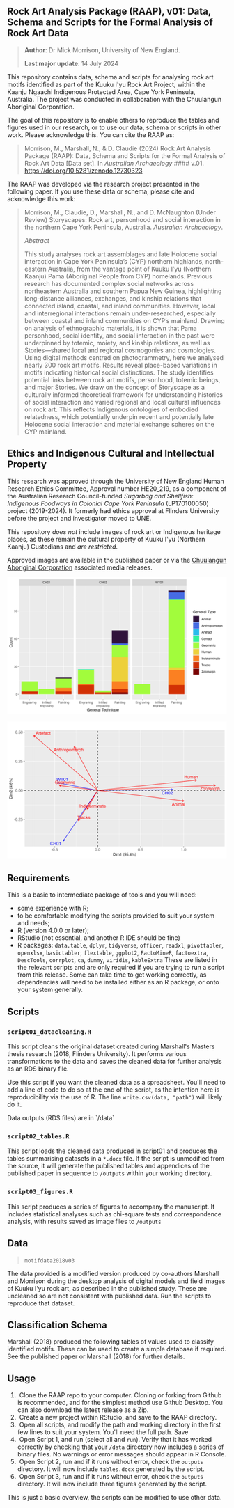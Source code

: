 ## Rock Art Analysis Package (RAAP), v01: Data, Schema and Scripts for the Formal Analysis of Rock Art Data

> **Author**: Dr Mick Morrison, University of New England.
> 
> **Last major update**: 14 July 2024

This repository contains data, schema and scripts for analysing rock art motifs identified as part of the Kuuku I'yu Rock Art Project, within  the Kaanju Ngaachi Indigenous Protected Area, Cape York Peninsula, Australia. The project was conducted in collaboration with the Chuulangun Aboriginal Corporation.

The goal of this repository is to enable others to reproduce the tables and figures used in our research, or to use our data, schema or scripts in other work. Please acknowledge this. You can cite the RAAP as:

> Morrison, M., Marshall, N., & D. Claudie (2024) Rock Art Analysis Package (RAAP): Data, Schema and Scripts for the Formal Analysis of Rock Art Data [Data set]. In *Australian Archaeology* #### v.01. <https://doi.org/10.5281/zenodo.12730323>

The RAAP was developed via the research project presented in the following paper. If you use these data or schema, please cite and acknowledge this work:

> Morrison, M., Claudie, D., Marshall, N., and D. McNaughton (Under Review) Storyscapes: Rock art, personhood and social interaction in the northern Cape York Peninsula, Australia. *Australian Archaeology*.
>
> *Abstract*
>
> This study analyses rock art assemblages and late Holocene social interaction in Cape York Peninsula’s (CYP) northern highlands, north-eastern Australia, from the vantage point of Kuuku I’yu (Northern Kaanju) Pama (Aboriginal People from CYP) homelands. Previous research has documented complex social networks across northeastern Australia and southern Papua New Guinea, highlighting long-distance alliances, exchanges, and kinship relations that connected island, coastal, and inland communities. However, local and interregional interactions remain under-researched, especially between coastal and inland communities on CYP’s mainland. Drawing on analysis of ethnographic materials, it is shown that Pama personhood, social identity, and social interaction in the past were underpinned by totemic, moiety, and kinship relations, as well as Stories—shared local and regional cosmogonies and cosmologies. Using digital methods centred on photogrammetry, here we analysed nearly 300 rock art motifs. Results reveal place-based variations in motifs indicating historical social distinctions. The study identifies potential links between rock art motifs, personhood, totemic beings, and major Stories. We draw on the concept of Storyscape as a culturally informed theoretical framework for understanding histories of social interaction and varied regional and local cultural influences on rock art. This reflects Indigenous ontologies of embodied relatedness, which potentially underpin recent and potentially late Holocene social interaction and material exchange spheres on the CYP mainland.

## Ethics and Indigenous Cultural and Intellectual Property

This research was approved through the University of New England Human Research Ethics Committee, Approval number HE20_219, as a component of the Australian Research Council-funded *Sugarbag and Shellfish: Indigenous Foodways in Colonial Cape York Peninsula* (LP170100050) project (2019-2024). It formerly had ethics approval at Flinders University before the project and investigator moved to UNE.

This repository *does not* include images of rock art or Indigenous heritage places, as these remain the cultural property of Kuuku I'yu (Northern Kaanju) Custodians and *are restricted*. 

Approved images are available in the published paper or via the [Chuulangun Aboriginal Corporation](https://www.kaanjungaachi.com.au/ChuulangunAboriginalCorporation.htm "Chuulangun Aboriginal Corporation") associated media releases.

![Example output of RAAP](images/Figure04.png)

![Example of correspondence analysis on motif data](images/Figure05.png)

## Requirements
This is a basic to intermediate package of tools and you will need:

- some experience with R;
- to be comfortable modifying the scripts provided to suit your system and needs;
- R (version 4.0.0 or later);
- RStudio (not essential, and another R IDE should be fine)
- R packages: `data.table`, `dplyr`, `tidyverse`, `officer`, `readxl`, `pivottabler`, `openxlsx`, `basictabler`, `flextable`, `ggplot2`, `FactoMineR`, `factoextra`, `DescTools`, `corrplot`, `ca`, `dummy`, `viridis`, `kableExtra` These are listed in the relevant scripts and are only required if you are trying to run a script from this release. Some can take time to get working correctly, as dependencies will need to be installed either as an R package, or onto your system generally.

## Scripts

### `script01_datacleaning.R`

This script cleans the original dataset created during Marshall's Masters thesis research (2018, Flinders University). It performs various transformations to the data and saves the cleaned data for further analysis as an RDS binary file.

Use this script if you want the cleaned data as a spreadsheet. You'll need to add a line of code to do so at the end of the script, as the intention here is reproducibility via the use of R. The line `write.csv(data, "path")` will likely do it. 

Data outputs (RDS files) are in \`/data\`

### `script02_tables.R`

This script loads the cleaned data produced in script01 and produces the tables summarising datasets in a `*.docx` file. If the script is unmodified from the source, it will generate the published tables and appendices of the published paper in sequence to `/outputs` within your working directory.

### `script03_figures.R`

This script produces a series of figures to accompany the manuscript. It includes statistical analyses such as chi-square tests and correspondence analysis, with results saved as image files to `/outputs`

## Data

> `motifdata2018v03`

The data provided is a modified version produced by co-authors Marshall and Morrison during the desktop analysis of digital models and field images of Kuuku I'yu rock art, as described in the published study. These are uncleaned so are not consistent with published data. Run the scripts to reproduce that dataset.

## Classification Schema

Marshall (2018) produced the following tables of values used to classify identified motifs. These can be used to create a simple database if required. See the published paper or Marshall (2018) for further details. 


## Usage 

1.  Clone the RAAP repo to your computer. Cloning or forking from Github is recommended, and for the simplest method use Github Desktop. You can also download the latest release as a Zip.
2.  Create a new project within RStudio, and save to the RAAP directory.
3.  Open all scripts, and modify the path and working directory in the first few lines to suit your system. You'll need the full path. Save
4.  Open Script 1, and run (select all and `run`). Verify that it has worked correctly by checking that your `/data` directory now includes a series of binary files. No warnings or error messages should appear in R Console.
5.  Open Script 2, run and if it runs without error, check the `outputs` directory. It will now include `tables.docx` generated by the script.
6.  Open Script 3, run and if it runs without error, check the `outputs` directory. It will now include three figures generated by the script.

This is just a basic overview, the scripts can be modified to use other data.
